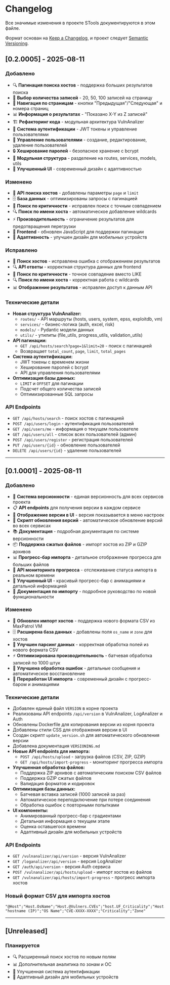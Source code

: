 # Changelog

Все значимые изменения в проекте STools документируются в этом файле.

Формат основан на [Keep a Changelog](https://keepachangelog.com/ru/1.0.0/),
и проект следует [Semantic Versioning](https://semver.org/lang/ru/).

## [0.2.0005] - 2025-08-11

### Добавлено
- 🔍 **Пагинация поиска хостов** - поддержка больших результатов поиска
- 📄 **Выбор количества записей** - 20, 50, 100 записей на страницу
- 🎯 **Навигация по страницам** - кнопки "Предыдущая"/"Следующая" и номера страниц
- 📊 **Информация о результатах** - "Показано X-Y из Z записей"
- 🏗️ **Рефакторинг кода** - модульная архитектура VulnAnalizer
- 🔐 **Система аутентификации** - JWT токены и управление пользователями
- 👥 **Управление пользователями** - создание, редактирование, удаление пользователей
- 🔒 **Хеширование паролей** - безопасное хранение с bcrypt
- 📁 **Модульная структура** - разделение на routes, services, models, utils
- 🎨 **Улучшенный UI** - современный дизайн с адаптивностью

### Изменено
- 🔄 **API поиска хостов** - добавлены параметры `page` и `limit`
- 🗄️ **База данных** - оптимизированы запросы с пагинацией
- 🎯 **Поиск по критичности** - исправлен поиск с точным совпадением
- 🔍 **Поиск по имени хоста** - автоматическое добавление wildcards
- ⚡ **Производительность** - ограничение результатов для предотвращения перегрузки
- 🎨 **Frontend** - обновлен JavaScript для поддержки пагинации
- 📱 **Адаптивность** - улучшен дизайн для мобильных устройств

### Исправлено
- 🐛 **Поиск хостов** - исправлена ошибка с отображением результатов
- 🔍 **API ответы** - корректная структура данных для frontend
- 🎯 **Поиск по критичности** - точное совпадение вместо LIKE
- 🔍 **Поиск по имени хоста** - корректная работа с wildcards
- 📊 **Отображение результатов** - исправлен доступ к данным API

### Технические детали
- **Новая структура VulnAnalizer:**
  - `routes/` - API маршруты (hosts, users, system, epss, exploitdb, vm)
  - `services/` - бизнес-логика (auth, excel, risk)
  - `models/` - Pydantic модели данных
  - `utils/` - утилиты (file_utils, progress_utils, validation_utils)
- **API пагинации:**
  - `GET /api/hosts/search?page=1&limit=20` - поиск с пагинацией
  - Возвращает `total_count`, `page`, `limit`, `total_pages`
- **Система аутентификации:**
  - JWT токены с временем жизни
  - Хеширование паролей с bcrypt
  - API для управления пользователями
- **Оптимизация базы данных:**
  - `LIMIT` и `OFFSET` для пагинации
  - Подсчет общего количества записей
  - Оптимизированные SQL запросы

### API Endpoints
- `GET /api/hosts/search` - поиск хостов с пагинацией
- `POST /api/users/login` - аутентификация пользователей
- `GET /api/users/me` - информация о текущем пользователе
- `GET /api/users/all` - список всех пользователей (админ)
- `POST /api/users/register` - регистрация пользователей
- `PUT /api/users/{id}` - обновление пользователей
- `DELETE /api/users/{id}` - удаление пользователей

---

## [0.1.0001] - 2025-08-11

### Добавлено
- 🎉 **Система версионности** - единая версионность для всех сервисов проекта
- 📋 **API endpoints** для получения версии в каждом сервисе
- 🎨 **Отображение версии в UI** - версия показывается в меню настроек
- 🔧 **Скрипт обновления версий** - автоматическое обновление версий во всех сервисах
- 📚 **Документация** - подробная документация по системе версионности
- 📦 **Поддержка сжатых файлов** - импорт хостов из ZIP и GZIP архивов
- 📊 **Прогресс-бар импорта** - детальное отображение прогресса для больших файлов
- 🔄 **API мониторинга прогресса** - отслеживание статуса импорта в реальном времени
- 🎯 **Улучшенный UI** - красивый прогресс-бар с анимациями и детальной информацией
- 📖 **Документация по импорту** - подробное руководство по новой функциональности

### Изменено
- 🔄 **Обновлен импорт хостов** - поддержка нового формата CSV из MaxPatrol VM
- 🗄️ **Расширена база данных** - добавлены поля `os_name` и `zone` для хостов
- 🎯 **Улучшен парсинг данных** - корректная обработка полей из нового формата CSV
- ⚡ **Оптимизирована производительность** - батчевая обработка записей по 1000 штук
- 🔧 **Улучшена обработка ошибок** - детальные сообщения и автоматическое восстановление
- 🎨 **Переработан UI импорта** - современный дизайн с прогресс-баром и анимациями

### Технические детали
- Добавлен единый файл `VERSION` в корне проекта
- Реализованы API endpoints `/api/version` в VulnAnalizer, LogAnalizer и Auth
- Обновлены Dockerfile для копирования версии из корня проекта
- Добавлены стили CSS для отображения версии в UI
- Создан скрипт `update_version.sh` для автоматического обновления версии
- Добавлена документация `VERSIONING.md`
- **Новые API endpoints для импорта:**
  - `POST /api/hosts/upload` - загрузка файлов (CSV, ZIP, GZIP)
  - `GET /api/hosts/import-progress` - мониторинг прогресса импорта
- **Улучшенная обработка файлов:**
  - Поддержка ZIP архивов с автоматическим поиском CSV файлов
  - Поддержка GZIP сжатых файлов
  - Валидация форматов и кодировок
- **Оптимизация базы данных:**
  - Батчевая вставка записей (1000 записей за раз)
  - Автоматическое переподключение при потере соединения
  - Обработка ошибок с повторными попытками
- **UI компоненты:**
  - Анимированный прогресс-бар с градиентами
  - Детальная информация о текущем этапе
  - Оценка оставшегося времени
  - Адаптивный дизайн для мобильных устройств

### API Endpoints
- `GET /vulnanalizer/api/version` - версия VulnAnalizer
- `GET /loganalizer/api/version` - версия LogAnalizer  
- `GET /auth/api/version` - версия Auth сервиса
- `POST /vulnanalizer/api/hosts/upload` - импорт хостов из файлов
- `GET /vulnanalizer/api/hosts/import-progress` - прогресс импорта хостов

### Новый формат CSV для импорта хостов
```csv
"@Host";"Host.OsName";"Host.@Vulners.CVEs";"host.UF_Criticality";"Host.UF_Zone"
"hostname (IP)";"OS Name";"CVE-XXXX-XXXX";"Criticality";"Zone"
```

---

## [Unreleased]

### Планируется
- 🔍 Расширенный поиск хостов по новым полям
- 📊 Дополнительная аналитика по зонам и ОС
- 🔐 Улучшенная система аутентификации
- 📱 Адаптивный дизайн для мобильных устройств 